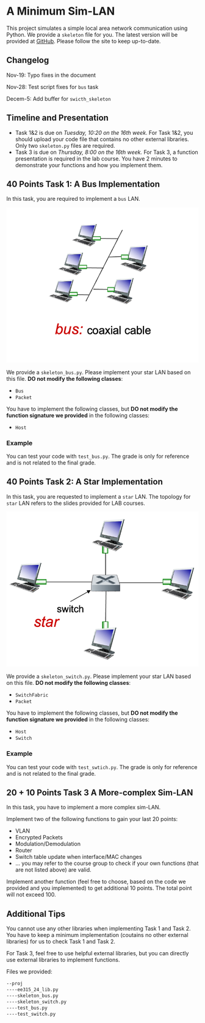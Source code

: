 # A Minimum Sim-LAN

This project simulates a simple local area network communication using Python. We provide a `skeleton` file for you. The latest version will be provided at [GitHub](https://github.com/ensomnia16/EE315-24-Proj). Please follow the site to keep up-to-date.

## Changelog

Nov-19: Typo fixes in the document

Nov-28: Test script fixes for `bus` task

Decem-5: Add buffer for `swicth_skeleton`

## Timeline and Presentation

- Task 1&2 is due on *Tuesday, 10:20 on the 16th week*. For Task 1&2, you should upload your code file that contains no other external libraries. Only two `skeleton.py` files are required.
- Task 3 is due on *Thursday, 8:00 on the 16th week.* For Task 3, a function presentation is required in the lab course. You have 2 minutes to demonstrate your functions and how you implement them.

## 40 Points Task 1: A Bus Implementation

In this task, you are required to implement a `bus` LAN.

![image-20241119114104228](README/image-20241119114104228.png)

We provide a `skeleton_bus.py`. Please implement your star LAN based on this file. **DO not modify the following classes**:

- `Bus`
- `Packet`

You have to implement the following classes, but **DO not modify the function signature we provided** in the following classes:

- `Host`

### Example

You can test your code with `test_bus.py`. The grade is only for reference and is not related to the final grade.

## 40 Points Task 2: A Star Implementation

In this task, you are requested to implement a `star` LAN. The topology for `star` LAN refers to the slides provided for LAB courses.

![image-20241119084035804](README/image-20241119084035804.png)

We provide a `skeleton_switch.py`. Please implement your star LAN based on this file. **DO not modify the following classes**:

- `SwitchFabric`
- `Packet`

You have to implement the following classes, but **DO not modify the function signature we provided** in the following classes:

- `Host`
- `Switch`

### Example

You can test your code with `test_swtich.py`. The grade is only for reference and is not related to the final grade.

## 20 + 10 Points Task 3 A More-complex Sim-LAN

In this task, you have to implement a more complex sim-LAN.

Implement two of the following functions to gain your last 20 points:

- VLAN
- Encrypted Packets
- Modulation/Demodulation
- Router
- Switch table update when interface/MAC changes
- ... you may refer to the course group to check if your own functions (that are not listed above) are valid.

Implement another function (feel free to choose, based on the code we provided and you implemented) to get additional 10 points. The total point will not exceed 100.

## Additional Tips

You cannot use any other libraries when implementing Task 1 and Task 2. You have to keep a minimum implementation (coutains no other external libraries) for us to check Task 1 and Task 2.

For Task 3, feel free to use helpful external libraries, but you can directly use external libraries to implement functions.

Files we provided:

```shell
--proj
----ee315_24_lib.py
----skeleton_bus.py
----skeleton_switch.py
----test_bus.py
----test_switch.py
```
